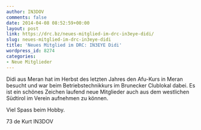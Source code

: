 ```yaml
---
author: IN3DOV
comments: false
date: 2014-04-08 08:52:59+00:00
layout: post
link: https://drc.bz/neues-mitglied-im-drc-in3eye-didi/
slug: neues-mitglied-im-drc-in3eye-didi
title: 'Neues Mitglied im DRC: IN3EYE Didi'
wordpress_id: 8274
categories:
- Neue Mitglieder
---
```


Didi aus Meran hat im Herbst des letzten Jahres den Afu-Kurs in Meran besucht und war beim Betriebstechnikkurs im Brunecker Clublokal dabei. Es ist ein schönes Zeichen laufend neue Mitglieder auch aus dem westlichen Südtirol im Verein aufnehmen zu können.

Viel Spass beim Hobby.

73 de Kurt IN3DOV
